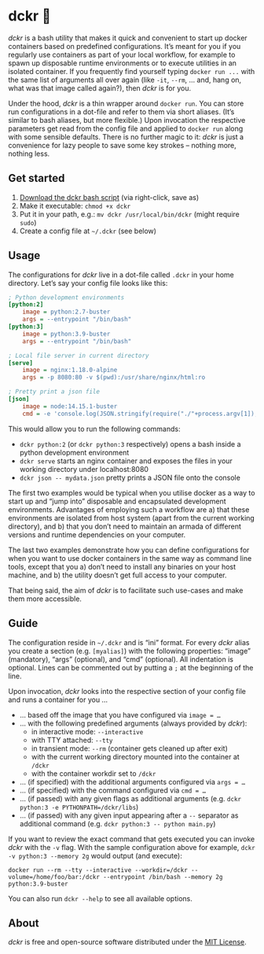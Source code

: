 # dckr 🐳

*dckr* is a bash utility that makes it quick and convenient to start up docker containers based on predefined configurations. It’s meant for you if you regularly use containers as part of your local workflow, for example to spawn up disposable runtime environments or to execute utilities in an isolated container. If you frequently find yourself typing `docker run ...` with the same list of arguments all over again (like `-it`, `--rm`, … and, hang on, what was that image called again?), then *dckr* is for you.

Under the hood, *dckr* is a thin wrapper around `docker run`. You can store run configurations in a dot-file and refer to them via short aliases. (It’s similar to bash aliases, but more flexible.) Upon invocation the respective parameters get read from the config file and applied to `docker run` along with some sensible defaults. There is no further magic to it: *dckr* is just a convenience for lazy people to save some key strokes – nothing more, nothing less.

## Get started

1. [Download the dckr bash script](https://raw.githubusercontent.com/jotaen/dckr/main/dckr) (via right-click, save as)
2. Make it executable: `chmod +x dckr`
3. Put it in your path, e.g.: `mv dckr /usr/local/bin/dckr` (might require `sudo`)
4. Create a config file at `~/.dckr` (see below)

## Usage

The configurations for *dckr* live in a dot-file called `.dckr` in your home directory. Let’s say your config file looks like this:

```ini
; Python development environments
[python:2]
    image = python:2.7-buster
    args = --entrypoint "/bin/bash"
[python:3]
    image = python:3.9-buster
    args = --entrypoint "/bin/bash"

; Local file server in current directory
[serve]
    image = nginx:1.18.0-alpine
    args = -p 8080:80 -v $(pwd):/usr/share/nginx/html:ro

; Pretty print a json file
[json]
    image = node:14.15.1-buster
    cmd = -e 'console.log(JSON.stringify(require("./"+process.argv[1]),undefined,2))'
```

This would allow you to run the following commands:

- `dckr python:2` (or `dckr python:3` respectively) opens a bash inside a python development environment
- `dckr serve` starts an nginx container and exposes the files in your working directory under localhost:8080
- `dckr json -- mydata.json` pretty prints a JSON file onto the console

The first two examples would be typical when you utilise docker as a way to start up and “jump into” disposable and encapsulated development environments. Advantages of employing such a workflow are a) that these environments are isolated from host system (apart from the current working directory), and b) that you don’t need to maintain an armada of different versions and runtime dependencies on your computer.

The last two examples demonstrate how you can define configurations for when you want to use docker containers in the same way as command line tools, except that you a) don’t need to install any binaries on your host machine, and b) the utility doesn’t get full access to your computer.

That being said, the aim of *dckr* is to facilitate such use-cases and make them more accessible.

## Guide

The configuration reside in `~/.dckr` and is “ini” format. For every *dckr* alias you create a section (e.g. `[myalias]`) with the following properties: “image” (mandatory), “args” (optional), and “cmd” (optional). All indentation is optional. Lines can be commented out by putting a `;` at the beginning of the line.

Upon invocation, *dckr* looks into the respective section of your config file and runs a container for you …

- … based off the image that you have configured via `image = …`
- … with the following predefined arguments (always provided by *dckr*):
    - in interactive mode: `--interactive`
    - with TTY attached: `--tty`
    - in transient mode: `--rm` (container gets cleaned up after exit)
    - with the current working directory mounted into the container at `/dckr`
    - with the container workdir set to `/dckr`
- … (if specified) with the additional arguments configured via `args = …`
- … (if specified) with the command configured via `cmd = …`
- … (if passed) with any given flags as additional arguments (e.g. `dckr python:3 -e PYTHONPATH=/dckr/libs`)
- … (if passed) with any given input appearing after a ` -- ` separator as additional command (e.g. `dckr python:3 -- python main.py`)

If you want to review the exact command that gets executed you can invoke *dckr* with the `-v` flag. With the sample configuration above for example, `dckr -v python:3 --memory 2g` would output (and execute):

```shell
docker run --rm --tty --interactive --workdir=/dckr --volume=/home/foo/bar:/dckr --entrypoint /bin/bash --memory 2g python:3.9-buster
```

You can also run `dckr --help` to see all available options.

## About

*dckr* is free and open-source software distributed under the [MIT License](LICENSE.txt).
